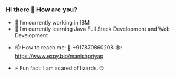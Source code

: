 ### Hi there 👋 How are you?


<!-- **manishpriyap/manishpriyap** is a ✨ _special_ ✨ repository because its `README.md` (this file) appears on your GitHub profile. -->

<!-- Here are some ideas to get you started: -->

- 🔭 I’m currently working in IBM 
- 🌱 I’m currently learning Java Full Stack Development and Web Development
<!-- - 👯 I’m looking to collaborate on ... -->
<!-- - 🤔 I’m looking for help with ... -->
<!-- - 💬 Ask me about ... -->
- 📫 How to reach me: 📱 +917870860208 
                      🕸️: https://www.expy.bio/manishpriyap
<!-- - 😄 Pronouns:  -->
- ⚡ Fun fact: I am scared of lizards. 🤐

